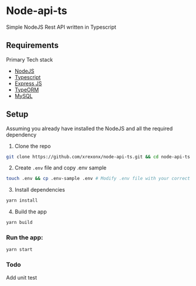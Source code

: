 # Node-api-ts
Simple NodeJS Rest API written in Typescript

## Requirements
Primary Tech stack
* [NodeJS](https://nodejs.org/en/)
* [Typescript](https://www.typescriptlang.org/)
* [Express JS](https://expressjs.com/)
* [TypeORM](https://typeorm.io/)
* [MySQL](https://www.mysql.com/)

## Setup
Assuming you already have installed the NodeJS and all the required dependency

1. Clone the repo
```bash
git clone https://github.com/xrexonx/node-api-ts.git && cd node-api-ts
```

2. Create `.env` file and copy .env sample

```bash
touch .env && cp .env-sample .env # Modify .env file with your correct database credentials and desired Port
```

3. Install dependencies
```bash
yarn install
```

4. Build the app
```bash
yarn build
```

### Run the app:

```bash
yarn start
```

### Todo
Add unit test
